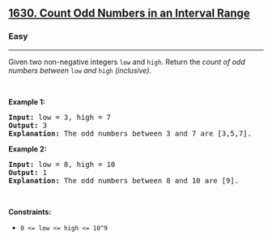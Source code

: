 <h2><a href="https://leetcode.com/problems/number-of-sub-arrays-with-odd-sum/">1630. Count Odd Numbers in an Interval Range</a></h2><h3>Easy</h3><hr><p>Given two non-negative integers <code>low</code> and <code><font face="monospace">high</font></code>. Return the <em>count of odd numbers between </em><code>low</code><em> and </em><code><font face="monospace">high</font></code><em>&nbsp;(inclusive)</em>.</p>

<p>&nbsp;</p>
<p><strong class="example">Example 1:</strong></p>

<pre>
<strong>Input:</strong> low = 3, high = 7
<strong>Output:</strong> 3
<b>Explanation: </b>The odd numbers between 3 and 7 are [3,5,7].</pre>

<p><strong class="example">Example 2:</strong></p>

<pre>
<strong>Input:</strong> low = 8, high = 10
<strong>Output:</strong> 1
<b>Explanation: </b>The odd numbers between 8 and 10 are [9].</pre>

<p>&nbsp;</p>
<p><strong>Constraints:</strong></p>

<ul>
	<li><code>0 &lt;= low &lt;= high&nbsp;&lt;= 10^9</code></li>
</ul>